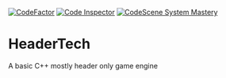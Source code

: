 [![CodeFactor](https://www.codefactor.io/repository/github/cethric/headertech/badge)](https://www.codefactor.io/repository/github/cethric/headertech)
[![Code Inspector](https://www.code-inspector.com/project/19155/score/svg)](https://frontend.code-inspector.com/project/19155/dashboard)
[![CodeScene System Mastery](https://codescene.io/projects/12977/status-badges/system-mastery)](https://codescene.io/projects/12977)

# HeaderTech

A basic C++ mostly header only game engine
